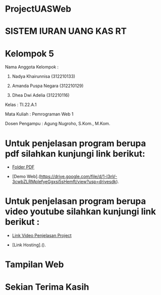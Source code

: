 # ProjectUASWeb

# SISTEM IURAN UANG KAS RT

# Kelompok 5

Nama Anggota Kelompok    : 

1. Nadya Khairunnisa (312210133)
                   
2. Amanda Puspa Negara (312210129)

3. Dhea Dwi Adelia (312210116)
   
Kelas            : TI.22.A.1

Mata Kuliah      : Pemrograman Web 1

Dosen Pengampu   : Agung Nugroho, S.Kom., M.Kom.

# Untuk penjelasan program berupa pdf silahkan kunjungi link berikut:

- [Folder PDF](https://drive.google.com/file/d/1DAlIKi9XdCuQUaEWYDjj7Cgfjz9DtcGm/view?usp=sharing)

- [Demo Web].(https://drive.google.com/file/d/1-l3nV-3cwbZLRMpIefyeGgxsi5sHemft/view?usp=drivesdk).

# Untuk penjelasan program berupa video youtube silahkan kunjungi link berikut :

- [Link Video Penjelasan Project](https://youtu.be/Ph7Ci21IHFE?si=Rcg_vUd0_FcwGWby)

- [Link Hosting].().

# Tampilan Web

# Sekian Terima Kasih
